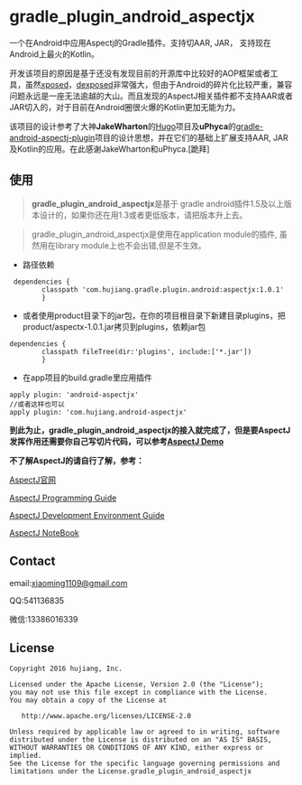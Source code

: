 [xposed]:https://github.com/rovo89/Xposed
[dexposed]:https://github.com/alibaba/dexposed
[Hugo]:https://github.com/JakeWharton/hugo
[gradle-android-aspectj-plugin]:https://github.com/uPhyca/gradle-android-aspectj-plugin

gradle_plugin_android_aspectjx
==================================

 一个在Android中应用Aspectj的Gradle插件。支持切AAR, JAR， 支持现在Android上最火的Kotlin。 
 
 
 开发该项目的原因是基于还没有发现目前的开源库中比较好的AOP框架或者工具，虽然[xposed]，[dexposed]非常强大，但由于Android的碎片化比较严重，兼容问题永远是一座无法逾越的大山。而且发现的AspectJ相关插件都不支持AAR或者JAR切入的，对于目前在Android圈很火爆的Kotlin更加无能为力。
 
 该项目的设计参考了大神**JakeWharton**的[Hugo]项目及**uPhyca**的[gradle-android-aspectj-plugin]项目的设计思想，并在它们的基础上扩展支持AAR, JAR及Kotlin的应用。在此感谢JakeWharton和uPhyca.[跪拜]


使用
-----

> **gradle_plugin_android_aspectjx**是基于 gradle android插件1.5及以上版本设计的，如果你还在用1.3或者更低版本，请把版本升上去。

> gradle_plugin_android_aspectjx是使用在application module的插件, 虽然用在library module上也不会出错,但是不生效。

* 路径依赖

```
 dependencies {
        classpath 'com.hujiang.gradle.plugin.android:aspectjx:1.0.1'
        }
```
* 或者使用product目录下的jar包，在你的项目根目录下新建目录plugins，把product/aspectx-1.0.1.jar拷贝到plugins，依赖jar包

```
dependencies {
        classpath fileTree(dir:'plugins', include:['*.jar'])
        }
```

* 在app项目的build.gradle里应用插件

```
apply plugin: 'android-aspectjx'
//或者这样也可以
apply plugin: 'com.hujiang.android-aspectjx'
```

**到此为止，gradle_plugin_android_aspectjx的接入就完成了，但是要AspectJ发挥作用还需要你自己写切片代码，可以参考[AspectJ Demo](https://github.com/HujiangTechnology/AspectJ-Demo)**

**不了解AspectJ的请自行了解，参考：**

[AspectJ官网](https://eclipse.org/aspectj/)

[AspectJ Programming Guide](https://eclipse.org/aspectj/doc/released/progguide/index.html)

[AspectJ Development Environment Guide](https://eclipse.org/aspectj/doc/released/devguide/index.html)

[AspectJ NoteBook](https://eclipse.org/aspectj/doc/released/adk15notebook/index.html)


Contact
----------

email:xiaoming1109@gmail.com

QQ:541136835

微信:13386016339


License
-------

    Copyright 2016 hujiang, Inc.

    Licensed under the Apache License, Version 2.0 (the "License");
    you may not use this file except in compliance with the License.
    You may obtain a copy of the License at

       http://www.apache.org/licenses/LICENSE-2.0

    Unless required by applicable law or agreed to in writing, software
    distributed under the License is distributed on an "AS IS" BASIS,
    WITHOUT WARRANTIES OR CONDITIONS OF ANY KIND, either express or implied.
    See the License for the specific language governing permissions and
    limitations under the License.gradle_plugin_android_aspectjx
